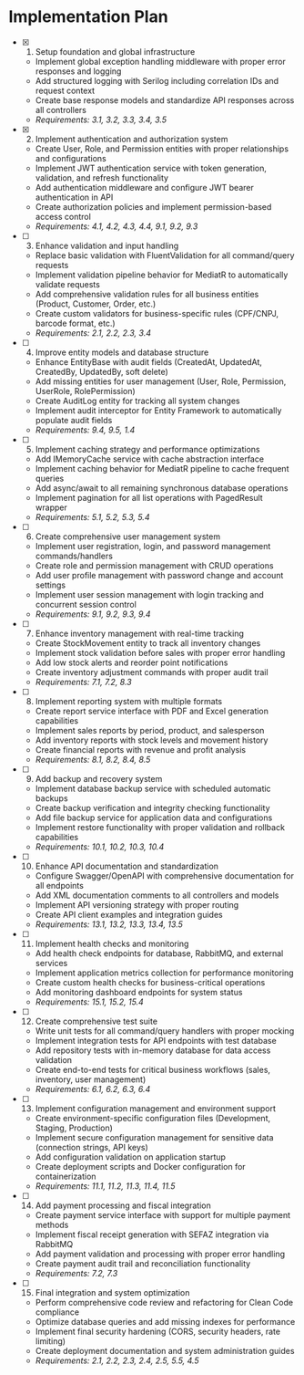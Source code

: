 # Implementation Plan

- [x] 1. Setup foundation and global infrastructure





  - Implement global exception handling middleware with proper error responses and logging
  - Add structured logging with Serilog including correlation IDs and request context
  - Create base response models and standardize API responses across all controllers
  - _Requirements: 3.1, 3.2, 3.3, 3.4, 3.5_

- [x] 2. Implement authentication and authorization system





  - Create User, Role, and Permission entities with proper relationships and configurations
  - Implement JWT authentication service with token generation, validation, and refresh functionality
  - Add authentication middleware and configure JWT bearer authentication in API
  - Create authorization policies and implement permission-based access control
  - _Requirements: 4.1, 4.2, 4.3, 4.4, 9.1, 9.2, 9.3_

- [ ] 3. Enhance validation and input handling
  - Replace basic validation with FluentValidation for all command/query requests
  - Implement validation pipeline behavior for MediatR to automatically validate requests
  - Add comprehensive validation rules for all business entities (Product, Customer, Order, etc.)
  - Create custom validators for business-specific rules (CPF/CNPJ, barcode format, etc.)
  - _Requirements: 2.1, 2.2, 2.3, 3.4_

- [ ] 4. Improve entity models and database structure
  - Enhance EntityBase with audit fields (CreatedAt, UpdatedAt, CreatedBy, UpdatedBy, soft delete)
  - Add missing entities for user management (User, Role, Permission, UserRole, RolePermission)
  - Create AuditLog entity for tracking all system changes
  - Implement audit interceptor for Entity Framework to automatically populate audit fields
  - _Requirements: 9.4, 9.5, 1.4_

- [ ] 5. Implement caching strategy and performance optimizations
  - Add IMemoryCache service with cache abstraction interface
  - Implement caching behavior for MediatR pipeline to cache frequent queries
  - Add async/await to all remaining synchronous database operations
  - Implement pagination for all list operations with PagedResult wrapper
  - _Requirements: 5.1, 5.2, 5.3, 5.4_

- [ ] 6. Create comprehensive user management system
  - Implement user registration, login, and password management commands/handlers
  - Create role and permission management with CRUD operations
  - Add user profile management with password change and account settings
  - Implement user session management with login tracking and concurrent session control
  - _Requirements: 9.1, 9.2, 9.3, 9.4_

- [ ] 7. Enhance inventory management with real-time tracking
  - Create StockMovement entity to track all inventory changes
  - Implement stock validation before sales with proper error handling
  - Add low stock alerts and reorder point notifications
  - Create inventory adjustment commands with proper audit trail
  - _Requirements: 7.1, 7.2, 8.3_

- [ ] 8. Implement reporting system with multiple formats
  - Create report service interface with PDF and Excel generation capabilities
  - Implement sales reports by period, product, and salesperson
  - Add inventory reports with stock levels and movement history
  - Create financial reports with revenue and profit analysis
  - _Requirements: 8.1, 8.2, 8.4, 8.5_

- [ ] 9. Add backup and recovery system
  - Implement database backup service with scheduled automatic backups
  - Create backup verification and integrity checking functionality
  - Add file backup service for application data and configurations
  - Implement restore functionality with proper validation and rollback capabilities
  - _Requirements: 10.1, 10.2, 10.3, 10.4_

- [ ] 10. Enhance API documentation and standardization
  - Configure Swagger/OpenAPI with comprehensive documentation for all endpoints
  - Add XML documentation comments to all controllers and models
  - Implement API versioning strategy with proper routing
  - Create API client examples and integration guides
  - _Requirements: 13.1, 13.2, 13.3, 13.4, 13.5_

- [ ] 11. Implement health checks and monitoring
  - Add health check endpoints for database, RabbitMQ, and external services
  - Implement application metrics collection for performance monitoring
  - Create custom health checks for business-critical operations
  - Add monitoring dashboard endpoints for system status
  - _Requirements: 15.1, 15.2, 15.4_

- [ ] 12. Create comprehensive test suite
  - Write unit tests for all command/query handlers with proper mocking
  - Implement integration tests for API endpoints with test database
  - Add repository tests with in-memory database for data access validation
  - Create end-to-end tests for critical business workflows (sales, inventory, user management)
  - _Requirements: 6.1, 6.2, 6.3, 6.4_

- [ ] 13. Implement configuration management and environment support
  - Create environment-specific configuration files (Development, Staging, Production)
  - Implement secure configuration management for sensitive data (connection strings, API keys)
  - Add configuration validation on application startup
  - Create deployment scripts and Docker configuration for containerization
  - _Requirements: 11.1, 11.2, 11.3, 11.4, 11.5_

- [ ] 14. Add payment processing and fiscal integration
  - Create payment service interface with support for multiple payment methods
  - Implement fiscal receipt generation with SEFAZ integration via RabbitMQ
  - Add payment validation and processing with proper error handling
  - Create payment audit trail and reconciliation functionality
  - _Requirements: 7.2, 7.3_

- [ ] 15. Final integration and system optimization
  - Perform comprehensive code review and refactoring for Clean Code compliance
  - Optimize database queries and add missing indexes for performance
  - Implement final security hardening (CORS, security headers, rate limiting)
  - Create deployment documentation and system administration guides
  - _Requirements: 2.1, 2.2, 2.3, 2.4, 2.5, 5.5, 4.5_